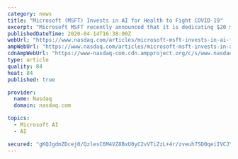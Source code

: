 ```yaml
---
category: news
title: "Microsoft (MSFT) Invests in AI for Health to Fight COVID-19"
excerpt: "Microsoft MSFT recently announced that it is dedicating $20 million to its AI for Health initiative in an effort to combat the coronavirus pandemic. Launched on Jan 29, the AI for Health initiative was started to empower medical workers and researchers with AI as well as data science capabilities to improve healthcare services around the world."
publishedDateTime: 2020-04-14T16:38:00Z
webUrl: "https://www.nasdaq.com/articles/microsoft-msft-invests-in-ai-for-health-to-fight-covid-19-2020-04-14"
ampWebUrl: "https://www.nasdaq.com/articles/microsoft-msft-invests-in-ai-for-health-to-fight-covid-19-2020-04-14?amp"
cdnAmpWebUrl: "https://www-nasdaq-com.cdn.ampproject.org/c/s/www.nasdaq.com/articles/microsoft-msft-invests-in-ai-for-health-to-fight-covid-19-2020-04-14?amp"
type: article
quality: 84
heat: 84
published: true

provider:
  name: Nasdaq
  domain: nasdaq.com

topics:
  - Microsoft AI
  - AI

secured: "gKQJgdmZDcej0/QzlesC6M4VZ8BxU0yC2vVTiZzL+4r/zveuh7SD0qeiIVCJY5Jb3b2OFNQ4K7rVfArMa5EAhY2ROlPkfHcZ43KTo+7b8ObdQzFy8TMv+YOOv62DrjBAbT49lVMM6ZSPealepp78p5DONK3TfauDPntUug0FkVQkjfU3ax2gRWaPX0m3xGcD40yNXhwfr60wBNokCJhPDdYxPNId0yO9ct302O+p8ViD2uKTMh9ozfessZfqbL0+Jwg1MQwqD8vww8Sc0nulNFO5uqQ3qcncQRJeBuID5vCKbU8ObT8+nZVStxi9Uw8l6Y+ZHJP0qsIlWMQC9khoDANLu0GKf/bm5G2h+fn+t+1xBB7lL/TyaKXeshj49XhJamHNZQjwmp0Go8KWDdokPsng7R2h/AKHJ0ATovrTxsXRxQddBvZqtsdoyfrj9fZys5j04cy00sqzcGQomsxb/3KeU8Ue0lj/5q7TvlpHp3w=;+wFBzySOrmdtSSqFzb3tmw=="
---
```



